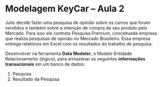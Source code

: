 # Modelagem KeyCar – Aula 2

Julio decide fazer uma pesquisa de opinião sobre os carros que foram 
vendidos e também sobre a intenção de compra de seu produto pelo 
Mercado. Para isso ele contrata Pesquisa Premium, conceituada empresa 
que realiza pesquisas de opinião no Mercado Brasileiro. Essa empresa 
entrega relatórios em Excel com os resultados do trabalho de pesquisa. 

Desenvolver na ferramenta **Data Modeler**, o Modelo Entidade 
Relacionamento (lógico), para armazenar as seguintes **informações**
**transacionais** em um banco de dados:

1. Pesquisa
2. Resultado da Pesquisa